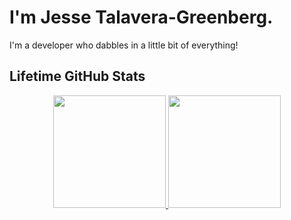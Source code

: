 # I'm Jesse Talavera-Greenberg.

I'm a developer who dabbles in a little bit of everything!

## Lifetime GitHub Stats

<p align="center">
<a href="https://github.com/JesseTG">
  <img height="180em" src="https://github-readme-stats-eight-theta.vercel.app/api?username=JesseTG&show_icons=true&theme=transparent&include_all_commits=true&layout=compact"/>
  <img height="180em" src="https://github-readme-stats-eight-theta.vercel.app/api/top-langs/?username=JesseTG&layout=donut&langs_count=8&hide=jupyter%20notebook"/>
</a>
</p>

<!--
**JesseTG/JesseTG** is a ✨ _special_ ✨ repository because its `README.md` (this file) appears on your GitHub profile.

Here are some ideas to get you started:

- 🔭 I’m currently working on ...
- 🌱 I’m currently learning ...
- 👯 I’m looking to collaborate on ...
- 🤔 I’m looking for help with ...
- 💬 Ask me about ...
- 📫 How to reach me: ...
- 😄 Pronouns: ...
- ⚡ Fun fact: ...
-->
